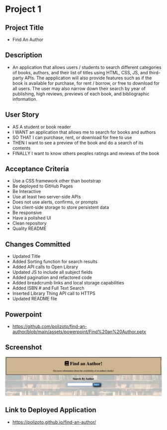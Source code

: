 #  Project 1

## Project Title
- Find An Author

## Description
- An application that allows users / students to search different categories of books, authors, and their list of titles using HTML, CSS, JS, and third-party APIs. The appplication will also provide features such as if the book is available for purchase, for rent / borrow, or free to download for all users. The user may also narrow down their search by year of publishing, high reviews, previews of each book, and bibliographic information.

## User Story
- AS A student or book reader
- I WANT an application that allows me to search for books and authors
- SO THAT I can purchase, rent, or download for free to use
- THEN I want to see a preview of the book and do a search of its contents
- FINALLY I want to know others peoples ratings and reviews of the book

## Acceptance Criteria
- Use a CSS framework other than bootstrap
- Be deployed to GitHub Pages
- Be Interactive
- Use at least two server-side APIs
- Does not use alerts, confirms, or prompts
- Use client-side storage to store persistent data
- Be responsive
- Have a polished UI
- Clean repository
- Quality README

## Changes Committed
- Updated Title
- Added Sorting function for search results
- Added API calls to Open Library
- Updated JS to include all subject fields
- Added pagination and refactored code
- Added breadcrumb links and local storage capabilities
- Added ISBN # and Full Text Search
- Inserted Library Thing API call to HTTPS
- Updated README file

## Powerpoint
- https://github.com/polizoto/find-an-author/blob/main/assets/powerpoint/Find%20an%20Author.pptx

## Screenshot
![screenshot](https://github.com/polizoto/find-an-author/blob/main/assets/photos/Screen%20Shot%202022-01-04%20at%207.57.22%20PM.png)

## Link to Deployed Application
- https://polizoto.github.io/find-an-author/

